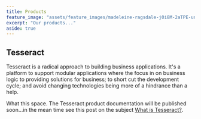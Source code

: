 ```yaml
---
title: Products
feature_image: "assets/feature_images/madeleine-ragsdale-j0i8M-2aTPE-unsplash.jpg"
excerpt: "Our products..."
aside: true
---
```


## Tesseract

Tesseract is a radical approach to building business applications. It's a platform to support modular applications where the focus in on business logic to providing solutions for business; to short cut the development cycle; and avoid changing technologies being more of a hindrance than a help.

What this space. The Tesseract product documentation will be published soon...in the mean time see this post on the subject [What is Tesseract?](/2020/04/20/what-is-tesseract/).

